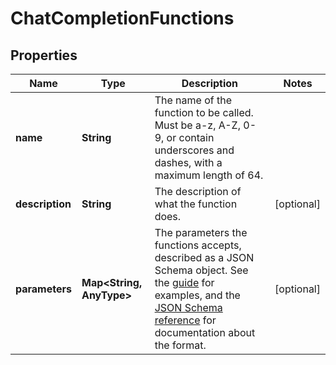

# ChatCompletionFunctions


## Properties

Name | Type | Description | Notes
------------ | ------------- | ------------- | -------------
**name** | **String** | The name of the function to be called. Must be a-z, A-Z, 0-9, or contain underscores and dashes, with a maximum length of 64. | 
**description** | **String** | The description of what the function does. |  [optional]
**parameters** | **Map&lt;String, AnyType&gt;** | The parameters the functions accepts, described as a JSON Schema object. See the [guide](/docs/guides/gpt/function-calling) for examples, and the [JSON Schema reference](https://json-schema.org/understanding-json-schema/) for documentation about the format. |  [optional]



